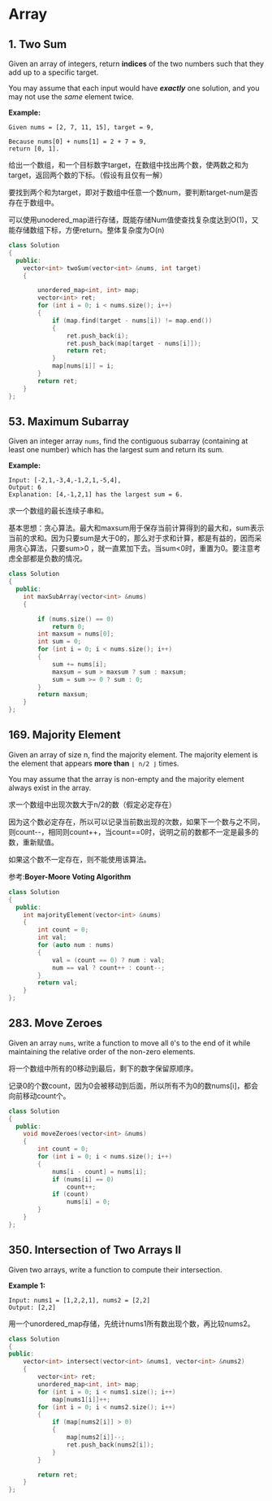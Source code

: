 # Array

## 1. Two Sum

Given an array of integers, return **indices** of the two numbers such that they add up to a specific target.

You may assume that each input would have _**exactly**_ one solution, and you may not use the _same_ element twice.

**Example:**

```text
Given nums = [2, 7, 11, 15], target = 9,

Because nums[0] + nums[1] = 2 + 7 = 9,
return [0, 1].
```

给出一个数组，和一个目标数字target，在数组中找出两个数，使两数之和为target，返回两个数的下标。（假设有且仅有一解）

要找到两个和为target，即对于数组中任意一个数num，要判断target-num是否存在于数组中。

可以使用unodered\_map进行存储，既能存储Num值使查找复杂度达到O\(1\)，又能存储数组下标，方便return。整体复杂度为O\(n\)

```cpp
class Solution
{
  public:
    vector<int> twoSum(vector<int> &nums, int target)
    {

        unordered_map<int, int> map;
        vector<int> ret;
        for (int i = 0; i < nums.size(); i++)
        {
            if (map.find(target - nums[i]) != map.end())
            {
                ret.push_back(i);
                ret.push_back(map[target - nums[i]]);
                return ret;
            }
            map[nums[i]] = i;
        }
        return ret;
    }
};
```

## 53. Maximum Subarray

Given an integer array `nums`, find the contiguous subarray \(containing at least one number\) which has the largest sum and return its sum.

**Example:**

```text
Input: [-2,1,-3,4,-1,2,1,-5,4],
Output: 6
Explanation: [4,-1,2,1] has the largest sum = 6.
```

求一个数组的最长连续子串和。

基本思想：贪心算法。最大和maxsum用于保存当前计算得到的最大和，sum表示当前的求和。因为只要sum是大于0的，那么对于求和计算，都是有益的，因而采用贪心算法，只要sum&gt;0 ，就一直累加下去。当sum&lt;0时，重置为0。要注意考虑全部都是负数的情况。

```cpp
class Solution
{
  public:
    int maxSubArray(vector<int> &nums)
    {

        if (nums.size() == 0)
            return 0;
        int maxsum = nums[0];
        int sum = 0;
        for (int i = 0; i < nums.size(); i++)
        {
            sum += nums[i];
            maxsum = sum > maxsum ? sum : maxsum;
            sum = sum >= 0 ? sum : 0;
        }
        return maxsum;
    }
};
```

##   169. Majority Element

Given an array of size n, find the majority element. The majority element is the element that appears **more than** `⌊ n/2 ⌋` times.

You may assume that the array is non-empty and the majority element always exist in the array.

求一个数组中出现次数大于n/2的数（假定必定存在）

因为这个数必定存在，所以可以记录当前数出现的次数，如果下一个数与之不同，则count--，相同则count++，当count==0时，说明之前的数都不一定是最多的数，重新赋值。

如果这个数不一定存在，则不能使用该算法。

参考:**Boyer-Moore Voting Algorithm**

```cpp
class Solution
{
  public:
	int majorityElement(vector<int> &nums)
	{
		int count = 0;
		int val;
		for (auto num : nums)
		{
			val = (count == 0) ? num : val;
			num == val ? count++ : count--;
		}
		return val;
	}
};
```

##  283. Move Zeroes

 Given an array `nums`, write a function to move all `0`'s to the end of it while maintaining the relative order of the non-zero elements.

将一个数组中所有的0移动到最后，剩下的数字保留原顺序。

记录0的个数count，因为0会被移动到后面，所以所有不为0的数nums\[i\]，都会向前移动count个。

```cpp
class Solution
{
  public:
	void moveZeroes(vector<int> &nums)
	{
		int count = 0;
		for (int i = 0; i < nums.size(); i++)
		{
			nums[i - count] = nums[i];
			if (nums[i] == 0)
				count++;
			if (count)
				nums[i] = 0;
		}
	}
};
```

##  350. Intersection of Two Arrays II

Given two arrays, write a function to compute their intersection.

**Example 1:**

```text
Input: nums1 = [1,2,2,1], nums2 = [2,2]
Output: [2,2]
```

用一个unordered\_map存储，先统计nums1所有数出现个数，再比较nums2。

```cpp
class Solution
{
public:
	vector<int> intersect(vector<int> &nums1, vector<int> &nums2)
	{
		vector<int> ret;
		unordered_map<int, int> map;
		for (int i = 0; i < nums1.size(); i++)
			map[nums1[i]]++;
		for (int i = 0; i < nums2.size(); i++)
		{
			if (map[nums2[i]] > 0)
			{
				map[nums2[i]]--;
				ret.push_back(nums2[i]);
			}
		}

		return ret;
	}
};

```

